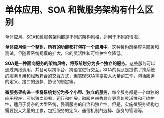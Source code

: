 # 单体应用、SOA 和微服务架构有什么区别

单体应用、SOA和微服务架构都是不同的架构风格，适用于不同的情况。

**单体应用像一个整体，所有的功能都打包在一个应用中**。这种架构风格容易部署和测试，但随着系统规模的扩大，它的灵活性和可维护性会降低。

**SOA是一种面向服务的架构风格，将系统划分为多个独立的服务**。这些服务可以通过网络调用，并且可以跨平台、跨语言进行交互。SOA的优点是提供了跨系统的服务复用和松散耦合的交互方式，但实现SOA需要投入大量的工作，包括服务的定义、接口的选择、协议的制定等。

**微服务架构进一步将系统划分为多个小型、独立的服务**，每个服务都是一个单独的应用程序，可以独立部署、运行和扩展。微服务架构具有更高的灵活性和可维护性，适用于复杂的大型系统，强调服务的自治和独立性。但是，实施微服务架构也需要投入大量的工作，包括服务的定义、通信机制的选择、服务的管理等。

